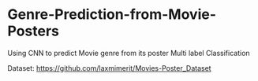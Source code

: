 # Genre-Prediction-from-Movie-Posters
Using CNN to predict Movie genre from its poster
Multi label Classification

Dataset: https://github.com/laxmimerit/Movies-Poster_Dataset
